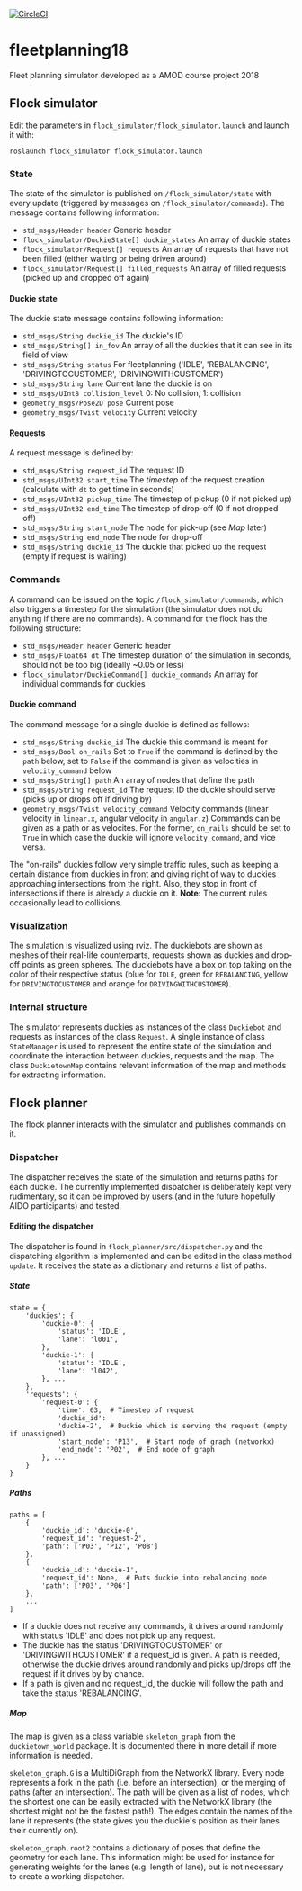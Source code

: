 [![CircleCI](https://circleci.com/gh/duckietown/duckietown-fplan.svg?style=svg)](https://circleci.com/gh/duckietown/duckietown-fplan)

# fleetplanning18
Fleet planning simulator developed as a AMOD course project 2018

## Flock simulator
Edit the parameters in `flock_simulator/flock_simulator.launch` and launch it with:
```
roslaunch flock_simulator flock_simulator.launch
```

### State
The state of the simulator is published on `/flock_simulator/state` with every update (triggered by messages on `/flock_simulator/commands`). The message contains following information:
- `std_msgs/Header header` Generic header
- `flock_simulator/DuckieState[] duckie_states` An array of duckie states
- `flock_simulator/Request[] requests` An array of requests that have not been filled (either waiting or being driven around)
- `flock_simulator/Request[] filled_requests` An array of filled requests (picked up and dropped off again)

#### Duckie state
The duckie state message contains following information:
- `std_msgs/String duckie_id` The duckie's ID
- `std_msgs/String[] in_fov` An array of all the duckies that it can see in its field of view
- `std_msgs/String status` For fleetplanning ('IDLE', 'REBALANCING', 'DRIVINGTOCUSTOMER', 'DRIVINGWITHCUSTOMER')
- `std_msgs/String lane` Current lane the duckie is on
- `std_msgs/UInt8 collision_level` 0: No collision, 1: collision
- `geometry_msgs/Pose2D pose` Current pose
- `geometry_msgs/Twist velocity` Current velocity

#### Requests
A request message is defined by:
- `std_msgs/String request_id` The request ID
- `std_msgs/UInt32 start_time` The *timestep* of the request creation (calculate with `dt` to get time in seconds)
- `std_msgs/UInt32 pickup_time` The timestep of pickup (0 if not picked up)
- `std_msgs/UInt32 end_time` The timestep of drop-off (0 if not dropped off)
- `std_msgs/String start_node` The node for pick-up (see _Map_ later)
- `std_msgs/String end_node` The node for drop-off
- `std_msgs/String duckie_id` The duckie that picked up the request (empty if request is waiting)

### Commands
A command can be issued on the topic `/flock_simulator/commands`, which also triggers a timestep for the simulation (the simulator does not do anything if there are no commands). A command for the flock has the following structure:
- `std_msgs/Header header` Generic header
- `std_msgs/Float64 dt` The timestep duration of the simulation in seconds, should not be too big (ideally ~0.05 or less)
- `flock_simulator/DuckieCommand[] duckie_commands` An array for individual commands for duckies

#### Duckie command
The command message for a single duckie is defined as follows:
- `std_msgs/String duckie_id` The duckie this command is meant for
- `std_msgs/Bool on_rails` Set to `True` if the command is defined by the `path` below, set to `False` if the command is given as velocities in `velocity_command` below
- `std_msgs/String[] path` An array of nodes that define the path
- `std_msgs/String request_id` The request ID the duckie should serve (picks up or drops off if driving by)
- `geometry_msgs/Twist velocity_command` Velocity commands (linear velocity in `linear.x`, angular velocity in `angular.z`)
Commands can be given as a path or as velocites. For the former, `on_rails` should be set to `True` in which case the duckie will ignore `velocity_command`, and vice versa.

The "on-rails" duckies follow very simple traffic rules, such as keeping a certain distance from duckies in front and giving right of way to duckies approaching intersections from the right. Also, they stop in front of intersections if there is already a duckie on it. **Note:** The current rules occasionally lead to collisions.

### Visualization
The simulation is visualized using rviz. The duckiebots are shown as meshes of their real-life counterparts, requests shown as duckies and drop-off points as green spheres. The duckiebots have a box on top taking on the color of their respective status (blue for `IDLE`, green for `REBALANCING`, yellow for `DRIVINGTOCUSTOMER` and orange for `DRIVINGWITHCUSTOMER`).

### Internal structure
The simulator represents duckies as instances of the class `Duckiebot` and requests as instances of the class `Request`. A single instance of class `StateManager` is used to represent the entire state of the simulation and coordinate the interaction between duckies, requests and the map. The class `DuckietownMap` contains relevant information of the map and methods for extracting information.

## Flock planner
The flock planner interacts with the simulator and publishes commands on it.

### Dispatcher
The dispatcher receives the state of the simulation and returns paths for each duckie. The currently implemented dispatcher is deliberately kept very rudimentary, so it can be improved by users (and in the future hopefully AIDO participants) and tested.

#### Editing the dispatcher
The dispatcher is found in `flock_planner/src/dispatcher.py` and the dispatching algorithm is implemented and can be edited in the class method `update`. It receives the state as a dictionary and returns a list of paths.
##### State
```
state = {
    'duckies': {
        'duckie-0': {
            'status': 'IDLE',
            'lane': 'l001',
        },
        'duckie-1': {
            'status': 'IDLE',
            'lane': 'l042',
        }, ...
    },
    'requests': {
        'request-0': {
            'time': 63,  # Timestep of request
            'duckie_id':
            'duckie-2',  # Duckie which is serving the request (empty if unassigned)
            'start_node': 'P13',  # Start node of graph (networkx)
            'end_node': 'P02',  # End node of graph
        }, ...
    }
}
```
##### Paths
```
paths = [
    {
        'duckie_id': 'duckie-0',
        'request_id': 'request-2',
        'path': ['P03', 'P12', 'P08']
    },
    {
        'duckie_id': 'duckie-1',
        'request_id': None,  # Puts duckie into rebalancing mode
        'path': ['P03', 'P06']
    },
    ...
]
```
- If a duckie does not receive any commands, it drives around randomly with status 'IDLE' and does not pick up any request.
- The duckie has the status 'DRIVINGTOCUSTOMER' or 'DRIVINGWITHCUSTOMER' if a request_id is given. A path is needed, otherwise the duckie drives around randomly and picks up/drops off the request if it drives by by chance.
- If a path is given and no request_id, the duckie will follow the path and take the status 'REBALANCING'.

##### Map
The map is given as a class variable `skeleton_graph` from the `duckietown_world` package. It is documented there in more detail if more information is needed.

`skeleton_graph.G` is a MultiDiGraph from the NetworkX library. Every node represents a fork in the path (i.e. before an intersection), or the merging of paths (after an intersection). The path will be given as a list of nodes, which the shortest one can be easily extracted with the NetworkX library (the shortest might not be the fastest path!). The edges contain the names of the lane it represents (the state gives you the duckie's position as their lanes their currently on). 

`skeleton_graph.root2` contains a dictionary of poses that define the geometry for each lane. This information might be used for instance for generating weights for the lanes (e.g. length of lane), but is not necessary to create a working dispatcher.
